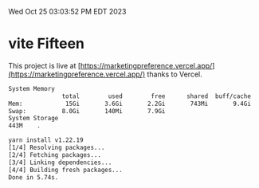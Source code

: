Wed Oct 25 03:03:52 PM EDT 2023

# vite Fifteen


This project is live at [https://marketingpreference.vercel.app/](https://marketingpreference.vercel.app/) thanks to Vercel.

```bash
System Memory
               total        used        free      shared  buff/cache   available
Mem:            15Gi       3.6Gi       2.2Gi       743Mi       9.4Gi        10Gi
Swap:          8.0Gi       140Mi       7.9Gi
System Storage
443M	.
```
```bash
yarn install v1.22.19
[1/4] Resolving packages...
[2/4] Fetching packages...
[3/4] Linking dependencies...
[4/4] Building fresh packages...
Done in 5.74s.
```
```bash
